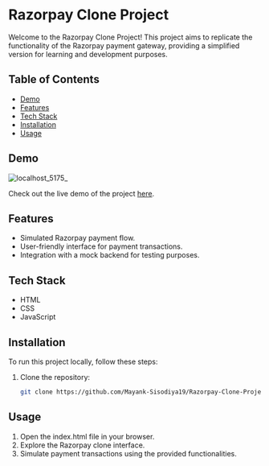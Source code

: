 # Razorpay Clone Project

Welcome to the Razorpay Clone Project! This project aims to replicate the functionality of the Razorpay payment gateway, providing a simplified version for learning and development purposes.

## Table of Contents

- [Demo](#demo)
- [Features](#features)
- [Tech Stack](#tech-stack)
- [Installation](#installation)
- [Usage](#usage)


## Demo
![localhost_5175_](https://github.com/Mayank-Sisodiya19/Razorpay-Clone-Project/assets/80584242/fc311717-67c7-4675-a91d-68cd3b86c755)

Check out the live demo of the project [here]().


## Features

- Simulated Razorpay payment flow.
- User-friendly interface for payment transactions.
- Integration with a mock backend for testing purposes.

## Tech Stack

- HTML
- CSS
- JavaScript

## Installation

To run this project locally, follow these steps:

1. Clone the repository:
   ```bash
   git clone https://github.com/Mayank-Sisodiya19/Razorpay-Clone-Project.git

## Usage
1. Open the index.html file in your browser.
2. Explore the Razorpay clone interface.
3. Simulate payment transactions using the provided functionalities.
